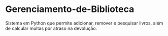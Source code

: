 # Gerenciamento-de-Biblioteca
Sistema em Python que permite adicionar, remover e pesquisar livros, além de calcular multas por atraso na devolução.
